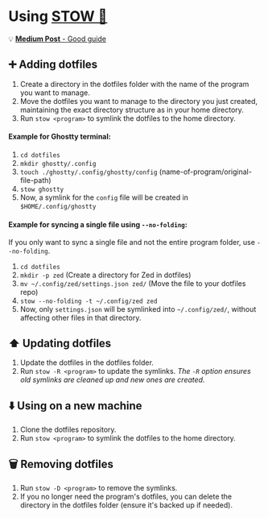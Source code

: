 # Using [STOW 📂](https://www.gnu.org/software/stow/)

💡 [**Medium Post** - Good guide](https://medium.com/quick-programming/managing-dotfiles-with-gnu-stow-9b04c155ebad)

## ➕ Adding dotfiles
1. Create a directory in the dotfiles folder with the name of the program you want to manage.
2. Move the dotfiles you want to manage to the directory you just created, maintaining the exact directory structure as in your home directory.
3. Run `stow <program>` to symlink the dotfiles to the home directory.

#### Example for Ghostty terminal:
   1. `cd dotfiles`
   2. `mkdir ghostty/.config`
   3. `touch ./ghostty/.config/ghostty/config` (name-of-program/original-file-path)
   4. `stow ghostty`
   5. Now, a symlink for the `config` file will be created in `$HOME/.config/ghostty`

#### Example for syncing a single file using `--no-folding`:
   If you only want to sync a single file and not the entire program folder, use `--no-folding`.

   1. `cd dotfiles`
   2. `mkdir -p zed` (Create a directory for Zed in dotfiles)
   3. `mv ~/.config/zed/settings.json zed/` (Move the file to your dotfiles repo)
   4. `stow --no-folding -t ~/.config/zed zed`
   5. Now, only `settings.json` will be symlinked into `~/.config/zed/`, without affecting other files in that directory.

## ⬆️ Updating dotfiles
1. Update the dotfiles in the dotfiles folder.
2. Run `stow -R <program>` to update the symlinks.
   *The `-R` option ensures old symlinks are cleaned up and new ones are created.*

## ⬇️ Using on a new machine
1. Clone the dotfiles repository.
2. Run `stow <program>` to symlink the dotfiles to the home directory.

## 🗑️ Removing dotfiles
1. Run `stow -D <program>` to remove the symlinks.
2. If you no longer need the program's dotfiles, you can delete the directory in the dotfiles folder (ensure it's backed up if needed).
